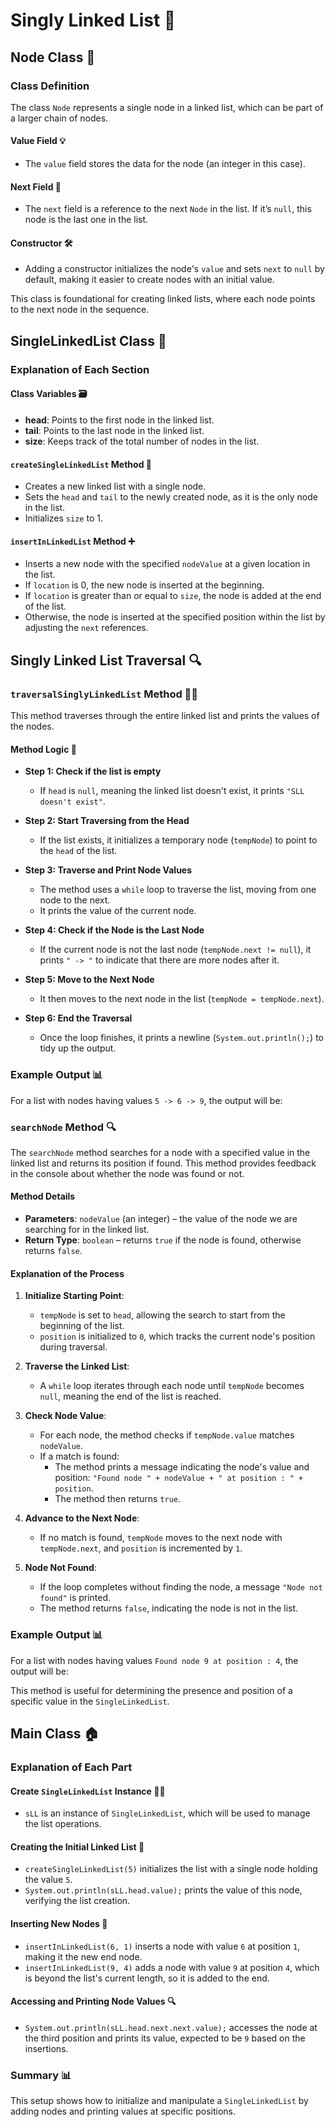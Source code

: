 # Singly Linked List 📃

## Node Class 🔗

### Class Definition
The class `Node` represents a single node in a linked list, which can be part of a larger chain of nodes.

#### Value Field 💡
- The `value` field stores the data for the node (an integer in this case).

#### Next Field 🔄
- The `next` field is a reference to the next `Node` in the list. If it’s `null`, this node is the last one in the list.

#### Constructor 🛠️
- Adding a constructor initializes the node's `value` and sets `next` to `null` by default, making it easier to create nodes with an initial value.

This class is foundational for creating linked lists, where each node points to the next node in the sequence.

## SingleLinkedList Class 🧩

### Explanation of Each Section

#### Class Variables 🗃️
- **head**: Points to the first node in the linked list.
- **tail**: Points to the last node in the linked list.
- **size**: Keeps track of the total number of nodes in the list.

#### `createSingleLinkedList` Method 📝
- Creates a new linked list with a single node.
- Sets the `head` and `tail` to the newly created node, as it is the only node in the list.
- Initializes `size` to 1.

#### `insertInLinkedList` Method ➕
- Inserts a new node with the specified `nodeValue` at a given location in the list.
- If `location` is 0, the new node is inserted at the beginning.
- If `location` is greater than or equal to `size`, the node is added at the end of the list.
- Otherwise, the node is inserted at the specified position within the list by adjusting the `next` references.

## Singly Linked List Traversal 🔍

### `traversalSinglyLinkedList` Method 🚶‍♂️

This method traverses through the entire linked list and prints the values of the nodes.

#### Method Logic 🧠
- **Step 1: Check if the list is empty**
  - If `head` is `null`, meaning the linked list doesn't exist, it prints `"SLL doesn't exist"`.
  
- **Step 2: Start Traversing from the Head**
  - If the list exists, it initializes a temporary node (`tempNode`) to point to the `head` of the list.
  
- **Step 3: Traverse and Print Node Values**
  - The method uses a `while` loop to traverse the list, moving from one node to the next.
  - It prints the value of the current node.
  
- **Step 4: Check if the Node is the Last Node**
  - If the current node is not the last node (`tempNode.next != null`), it prints `" -> "` to indicate that there are more nodes after it.
  
- **Step 5: Move to the Next Node**
  - It then moves to the next node in the list (`tempNode = tempNode.next`).
  
- **Step 6: End the Traversal**
  - Once the loop finishes, it prints a newline (`System.out.println();`) to tidy up the output.

### Example Output 📊
For a list with nodes having values `5 -> 6 -> 9`, the output will be:

### `searchNode` Method 🔍

The `searchNode` method searches for a node with a specified value in the linked list and returns its position if found. This method provides feedback in the console about whether the node was found or not.

#### Method Details

- **Parameters**: `nodeValue` (an integer) – the value of the node we are searching for in the linked list.
- **Return Type**: `boolean` – returns `true` if the node is found, otherwise returns `false`.

#### Explanation of the Process

1. **Initialize Starting Point**:
   - `tempNode` is set to `head`, allowing the search to start from the beginning of the list.
   - `position` is initialized to `0`, which tracks the current node's position during traversal.

2. **Traverse the Linked List**:
   - A `while` loop iterates through each node until `tempNode` becomes `null`, meaning the end of the list is reached.

3. **Check Node Value**:
   - For each node, the method checks if `tempNode.value` matches `nodeValue`.
   - If a match is found:
     - The method prints a message indicating the node's value and position: `"Found node " + nodeValue + " at position : " + position`.
     - The method then returns `true`.

4. **Advance to the Next Node**:
   - If no match is found, `tempNode` moves to the next node with `tempNode.next`, and `position` is incremented by `1`.

5. **Node Not Found**:
   - If the loop completes without finding the node, a message `"Node not found"` is printed.
   - The method returns `false`, indicating the node is not in the list.

### Example Output 📊
For a list with nodes having values `Found node 9 at position : 4`, the output will be:

This method is useful for determining the presence and position of a specific value in the `SingleLinkedList`.


## Main Class 🏠

### Explanation of Each Part

#### Create `SingleLinkedList` Instance 🧑‍💻
- `sLL` is an instance of `SingleLinkedList`, which will be used to manage the list operations.

#### Creating the Initial Linked List 📑
- `createSingleLinkedList(5)` initializes the list with a single node holding the value `5`.
- `System.out.println(sLL.head.value);` prints the value of this node, verifying the list creation.

#### Inserting New Nodes 🔀
- `insertInLinkedList(6, 1)` inserts a node with value `6` at position `1`, making it the new end node.
- `insertInLinkedList(9, 4)` adds a node with value `9` at position `4`, which is beyond the list's current length, so it is added to the end.

#### Accessing and Printing Node Values 🔍
- `System.out.println(sLL.head.next.next.value);` accesses the node at the third position and prints its value, expected to be `9` based on the insertions.

### Summary 📊
This setup shows how to initialize and manipulate a `SingleLinkedList` by adding nodes and printing values at specific positions.

